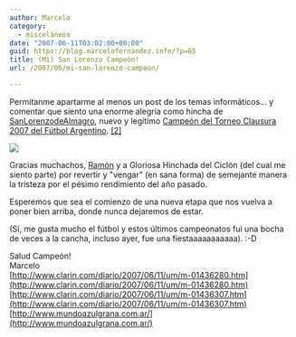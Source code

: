 ```yaml
---
author: Marcelo
category:
  - misceláneos
date: "2007-06-11T03:02:00+00:00"
guid: https://blog.marcelofernandez.info/?p=65
title: (Mi) San Lorenzo Campeón!
url: /2007/06/mi-san-lorenzo-campeon/

---
```

Permítanme apartarme al menos un post de los temas informáticos... y comentar que siento una enorme alegría como hincha de [SanLorenzodeAlmagro](http://es.wikipedia.org/wiki/Club_Atl%C3%A9tico_San_Lorenzo_de_Almagro), nuevo y legítimo [Campeón del Torneo Clausura 2007 del Fútbol Argentino](http://www.clarin.com/diario/2007/06/10/um/m-01435774.htm). [\[2\]](http://es.wikipedia.org/wiki/Torneo_Clausura_2007_%28Argentina%29)

[![](http://4.bp.blogspot.com/_nDZ247g0qSM/Rm4NWqc5W8I/AAAAAAAAAGY/29Fwk7TM-as/s400/SL_Campeon.jpg)](http://4.bp.blogspot.com/_nDZ247g0qSM/Rm4NWqc5W8I/AAAAAAAAAGY/29Fwk7TM-as/s1600-h/SL_Campeon.jpg)

Gracias muchachos, [Ramón](http://es.wikipedia.org/wiki/Ram%C3%B3n_%C3%81ngel_D%C3%ADaz) y a Gloriosa Hinchada del Ciclón (del cual me siento parte) por revertir y "vengar" (en sana forma) de semejante manera la tristeza por el pésimo rendimiento del año pasado.

Esperemos que sea el comienzo de una nueva etapa que nos vuelva a poner bien arriba, donde nunca dejaremos de estar.

(Sí, me gusta mucho el fútbol y estos últimos campeonatos fui una bocha de veces a la cancha, incluso ayer, fue una fiestaaaaaaaaaaa). :-D

Salud Campeón!  
Marcelo  
[http://www.clarin.com/diario/2007/06/11/um/m-01436280.htm](http://www.clarin.com/diario/2007/06/11/um/m-01436280.htm)  
[http://www.clarin.com/diario/2007/06/11/um/m-01436307.htm](http://www.clarin.com/diario/2007/06/11/um/m-01436307.htm)  
[http://www.mundoazulgrana.com.ar/](http://www.mundoazulgrana.com.ar/)
